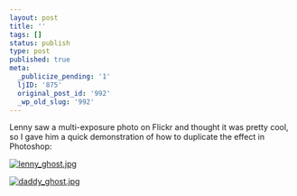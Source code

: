 ```yaml
---
layout: post
title: ''
tags: []
status: publish
type: post
published: true
meta:
  _publicize_pending: '1'
  ljID: '875'
  original_post_id: '992'
  _wp_old_slug: '992'
---
```

Lenny saw a multi-exposure photo on Flickr and thought it was pretty cool, so I gave him a quick demonstration of how to duplicate the effect in Photoshop:

<a href='http://jay.mcgavren.com/blog/wp-content/uploads/2008/07/lenny_ghost.jpg' title='lenny_ghost.jpg'><img src='http://jay.mcgavren.com/blog/wp-content/uploads/2008/07/lenny_ghost.thumbnail.jpg' alt='lenny_ghost.jpg' /></a>

<a href='http://jay.mcgavren.com/blog/wp-content/uploads/2008/07/daddy_ghost.jpg' title='daddy_ghost.jpg'><img src='http://jay.mcgavren.com/blog/wp-content/uploads/2008/07/daddy_ghost.thumbnail.jpg' alt='daddy_ghost.jpg' /></a>
